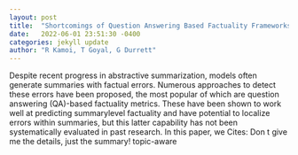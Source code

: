 ```yaml
---
layout: post
title:  "Shortcomings of Question Answering Based Factuality Frameworks for Error Localization"
date:   2022-06-01 23:51:30 -0400
categories: jekyll update
author: "R Kamoi, T Goyal, G Durrett"
---
```

Despite recent progress in abstractive summarization, models often generate summaries with factual errors. Numerous approaches to detect these errors have been proposed, the most popular of which are question answering (QA)-based factuality metrics. These have been shown to work well at predicting summarylevel factuality and have potential to localize errors within summaries, but this latter capability has not been systematically evaluated in past research. In this paper, we  Cites: Don t give me the details, just the summary! topic-aware
